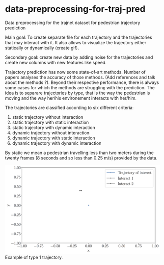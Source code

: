 # data-preprocessing-for-traj-pred
Data preprocessing for the trajnet dataset for pedestrian trajectory prediction


Main goal: To create separate file for each trajectory and the trajectories that may interact with it. It also allows to visualize the trajectory either statically or dynamically (create gif).



Secondary goal: create new data by adding noise for the trajectories and create new columns with new features like speed.

Trajectory prediction has now some state-of-art methods. Number of papers analyses the accuracy of those methods. (Add references and talk about the methods ?). Beyond their respective performance, there is always some cases for which the methods are struggling with the prediction. The idea is to separare trajectories by type, that is the way the pedestrian is moving and the way her/his environement interacts with her/him.

The trajectories are classified according to six different criteria:
1. static trajectory without interaction
1. static trajectory with static interaction
1. static trajectory with dynamic interaction
1. dynamic trajectory without interaction
1. dynamic trajectory with static interaction
1. dynamic trajectory with dynamic interaction

By static we mean a pedestrian travelling less than two meters during the twenty frames (8 seconds and so less than 0.25 m/s) provided by the data. 


<img src="/figure/0_biwi_md.png?raw=true" width="1000">
Example of type 1 trajectory.
